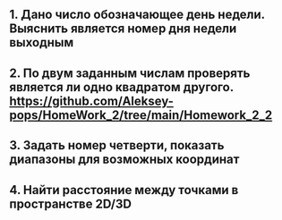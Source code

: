 ## 1. Дано число обозначающее день недели. Выяснить является номер дня недели выходным
## 2. По двум заданным числам проверять является ли одно квадратом другого. https://github.com/Aleksey-pops/HomeWork_2/tree/main/Homework_2_2
## 3. Задать номер четверти, показать диапазоны для возможных координат
## 4. Найти расстояние между точками в пространстве 2D/3D